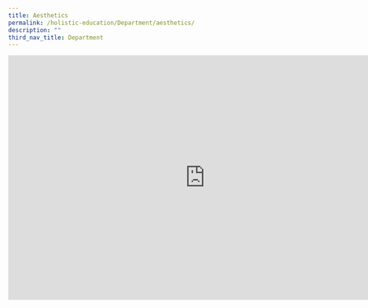 ```yaml
---
title: Aesthetics
permalink: /holistic-education/Department/aesthetics/
description: ""
third_nav_title: Department
---
```

<iframe allowfullscreen="true" height="498" width="800" frameborder="0" src="https://docs.google.com/presentation/d/e/2PACX-1vQYa63sznJYuuiypyQcqnfu0DcoPg5RJDuRkXqIBgyEHb_a2RED2-SHum0S7GaDC5hgMoyLwQ8BMyUt/embed?start=false&amp;loop=false&amp;delayms=3000"></iframe>